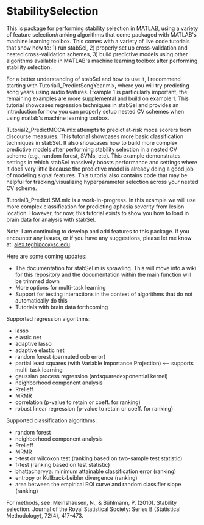 # StabilitySelection
This is package for performing stability selection in MATLAB, using a variety of feature selection/ranking algorithms that come packaged with MATLAB's machine learning toolbox. This comes with a variety of live code tutorials that show how to: 1) run stabSel, 2) properly set up cross-validation and nested cross-validation schemes, 3) build predictive models using other algorithms available in MATLAB's machine learning toolbox after performing stability selection.

For a better understanding of stabSel and how to use it, I recommend starting with Tutorial1_PredictSongYear.mlx, where you will try predicting song years using audio features. Example 1 is particularly important, the remaining examples are more supplemental and build on example 1. This tutorial showcases regression techniques in stabSel and provides an introduction for how you can properly setup nested CV schemes when using matlab's machine learning toolbox. 

Tutorial2_PredictMOCA.mlx attempts to predict at-risk moca scorers from discourse measures. This tutorial showcases more basic classification techniques in stabSel. It also showcases how to build more complex predictive models after performing stability selection in a nested CV scheme (e.g., random forest, SVMs, etc). This example demonstrates settings in which stabSel massively boosts performance and settings where it does very little because the predictive model is already doing a good job of modeling signal features. This tutorial also contains code that may be helpful for tracking/visualizing hyperparameter selection across your nested CV scheme. 

Tutorial3_PredictLSM.mlx is a work-in-progress. In this example we will use more complex classification for predicting aphasia severity from lesion location. However, for now, this tutorial exists to show you how to load in brain data for analysis with stabSel.

Note: I am continuing to develop and add features to this package. If you encounter any issues, or if you have any suggestions, please let me know at: alex.teghipco@sc.edu. 

Here are some coming updates: 
- The documentation for stabSel.m is sprawling. This will move into a wiki for this repository and the documentation within the main function will be trimmed down 
- More options for multi-task learning
- Support for testing interactions in the context of algorithms that do not automatically do this
- Tutorials with brain data forthcoming

Supported regression algorithms: 
- lasso
- elastic net
- adaptive lasso
- adaptive elastic net
- random forest (permuted oob error)
- partial least squares (with Variable Importance Projection) <-- supports multi-task learning
- gaussian process regression (ardsquaredexponential kernel)
- neighborhood component analysis
- Rrelieff
- MRMR
- correlation (p-value to retain or coeff. for ranking)
- robust linear regression (p-value to retain or coeff. for ranking)

Supported classification algorithms:
- random forest
- neighborhood component analysis
- Rrelieff
- MRMR
- t-test or wilcoxon test (ranking based on two-sample test statistic)
- f-test (ranking based on test statistic)
- bhattacharyya: minimum attainable classification error  (ranking)
- entropy or Kullback-Leibler divergence (ranking)
- area between the empirical ROI curve and random classifier slope (ranking)

For methods, see: 
Meinshausen, N., & Bühlmann, P. (2010). Stability selection. Journal of the Royal Statistical Society: Series B (Statistical Methodology), 72(4), 417-473.
